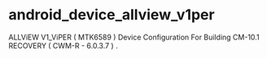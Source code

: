 android_device_allview_v1per
============================

ALLViEW V1_ViPER ( MTK6589 ) Device Configuration For Building CM-10.1 RECOVERY ( CWM-R - 6.0.3.7 ) .
